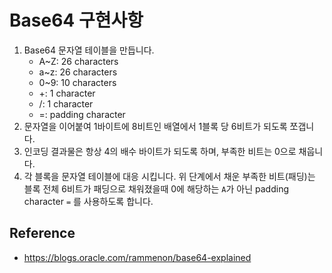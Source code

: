 # Base64 구현사항

1. Base64 문자열 테이블을 만듭니다.
    * A~Z: 26 characters
    * a~z: 26 characters
    * 0~9: 10 characters
    * +: 1 character
    * /: 1 character
    * =: padding character
2. 문자열을 이어붙여 1바이트에 8비트인 배열에서 1블록 당 6비트가 되도록 쪼갭니다.
3. 인코딩 결과물은 항상 4의 배수 바이트가 되도록 하며, 부족한 비트는 0으로 채웁니다.
4. 각 블록을 문자열 테이블에 대응 시킵니다. 위 단계에서 채운 부족한 비트(패딩)는 블록 전체 6비트가 패딩으로 채워졌을때 0에 해당하는 `A`가 아닌 padding character `=` 를 사용하도록 합니다.


## Reference
* https://blogs.oracle.com/rammenon/base64-explained
